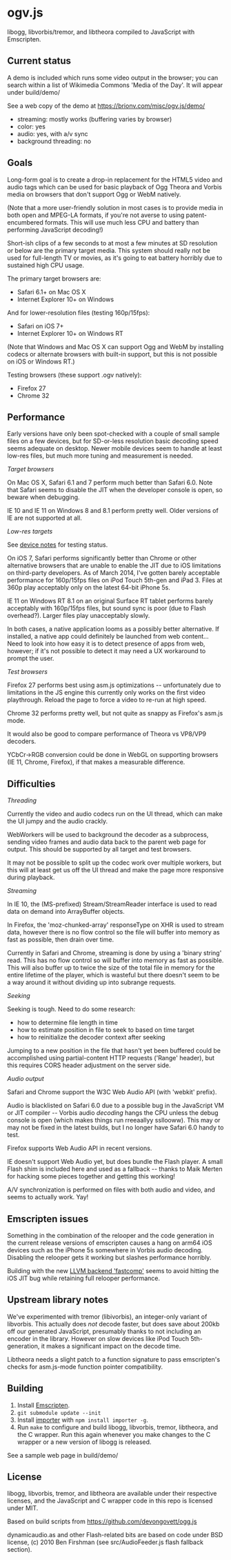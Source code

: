 ogv.js
======

libogg, libvorbis/tremor, and libtheora compiled to JavaScript with Emscripten.


## Current status

A demo is included which runs some video output in the browser; you can
search within a list of Wikimedia Commons 'Media of the Day'. It will
appear under build/demo/

See a web copy of the demo at https://brionv.com/misc/ogv.js/demo/

* streaming: mostly works (buffering varies by browser)
* color: yes
* audio: yes, with a/v sync
* background threading: no


## Goals

Long-form goal is to create a drop-in replacement for the HTML5 video and audio tags which can be used for basic playback of Ogg Theora and Vorbis media on browsers that don't support Ogg or WebM natively.

(Note that a more user-friendly solution in most cases is to provide media in both open and MPEG-LA formats, if you're not averse to using patent-encumbered formats. This will use much less CPU and battery than performing JavaScript decoding!)


Short-ish clips of a few seconds to at most a few minutes at SD resolution or below are the primary target media. This system should really not be used for full-length TV or movies, as it's going to eat battery horribly due to sustained high CPU usage.


The primary target browsers are:
* Safari 6.1+ on Mac OS X
* Internet Explorer 10+ on Windows

And for lower-resolution files (testing 160p/15fps):
* Safari on iOS 7+
* Internet Explorer 10+ on Windows RT

(Note that Windows and Mac OS X can support Ogg and WebM by installing codecs or alternate browsers with built-in support, but this is not possible on iOS or Windows RT.)

Testing browsers (these support .ogv natively):
* Firefox 27
* Chrome 32


## Performance

Early versions have only been spot-checked with a couple of small sample files on a few devices, but for SD-or-less resolution basic decoding speed seems adequate on desktop. Newer mobile devices seem to handle at least low-res files, but much more tuning and measurement is needed.

*Target browsers*

On Mac OS X, Safari 6.1 and 7 perform much better than Safari 6.0. Note that Safari seems to disable the JIT when the developer console is open, so beware when debugging.

IE 10 and IE 11 on Windows 8 and 8.1 perform pretty well. Older versions of IE are not supported at all.


*Low-res targets*

See [device notes](https://github.com/brion/ogv.js/wiki/Device-notes) for testing status.

On iOS 7, Safari performs significantly better than Chrome or other alternative browsers that are unable to enable the JIT due to iOS limitations on third-party developers. As of March 2014, I've gotten barely acceptable performance for 160p/15fps files on iPod Touch 5th-gen and iPad 3. Files at 360p play acceptably only on the latest 64-bit iPhone 5s.

IE 11 on Windows RT 8.1 on an original Surface RT tablet performs barely acceptably with 160p/15fps files, but sound sync is poor (due to Flash overhead?). Larger files play unacceptably slowly.

In both cases, a native application looms as a possibly better alternative. If installed, a native app could definitely be launched from web content... Need to look into how easy it is to detect presence of apps from web, however; if it's not possible to detect it may need a UX workaround to prompt the user.


*Test browsers*

Firefox 27 performs best using asm.js optimizations -- unfortunately due to limitations in the JS engine this currently only works on the first video playthrough. Reload the page to force a video to re-run at high speed.

Chrome 32 performs pretty well, but not quite as snappy as Firefox's asm.js mode.

It would also be good to compare performance of Theora vs VP8/VP9 decoders.

YCbCr->RGB conversion could be done in WebGL on supporting browsers (IE 11, Chrome, Firefox), if that makes a measurable difference.


## Difficulties

*Threading*

Currently the video and audio codecs run on the UI thread, which can make the UI jumpy and the audio crackly.

WebWorkers will be used to background the decoder as a subprocess, sending video frames and audio data back to the parent web page for output. This should be supported by all target and test browsers.

It may not be possible to split up the codec work over multiple workers, but this will at least get us off the UI thread and make the page more responsive during playback.


*Streaming*

In IE 10, the (MS-prefixed) Stream/StreamReader interface is used to read data on demand into ArrayBuffer objects.

In Firefox, the 'moz-chunked-array' responseType on XHR is used to stream data, however there is no flow control so the file will buffer into memory as fast as possible, then drain over time.

Currently in Safari and Chrome, streaming is done by using a 'binary string' read. This has no flow control so will buffer into memory as fast as possible. This will also buffer up to twice the size of the total file in memory for the entire lifetime of the player, which is wasteful but there doesn't seem to be a way around it without dividing up into subrange requests.


*Seeking*

Seeking is tough. Need to do some research:
* how to determine file length in time
* how to estimate position in file to seek to based on time target
* how to reinitialize the decoder context after seeking

Jumping to a new position in the file that hasn't yet been buffered could be accomplished using partial-content HTTP requests ('Range' header), but this requires CORS header adjustment on the server side.


*Audio output*

Safari and Chrome support the W3C Web Audio API (with 'webkit' prefix).

Audio is blacklisted on Safari 6.0 due to a possible bug in the JavaScript VM or JIT compiler -- Vorbis audio *decoding* hangs the CPU unless the debug console is open (which makes things run rreeaallyy ssllooww). This may or may not be fixed in the latest builds, but I no longer have Safari 6.0 handy to test.

Firefox supports Web Audio API in recent versions.

IE doesn't support Web Audio yet, but does bundle the Flash player. A small Flash shim is included here and used as a fallback -- thanks to Maik Merten for hacking some pieces together and getting this working!

A/V synchronization is performed on files with both audio and video, and seems to
actually work. Yay!


## Emscripten issues

Something in the combination of the relooper and the code generation in the current release versions of emscripten causes a hang on arm64 iOS devices such as the iPhone 5s somewhere in Vorbis audio decoding. Disabling the relooper gets it working but slashes performance horribly.

Building with the new [LLVM backend 'fastcomp'](https://github.com/kripken/emscripten/wiki/LLVM-Backend) seems to avoid hitting the iOS JIT bug while retaining full relooper performance.


## Upstream library notes

We've experimented with tremor (libivorbis), an integer-only variant of libvorbis. This actually does *not* decode faster, but does save about 200kb off our generated JavaScript, presumably thanks to not including an encoder in the library. However on slow devices like iPod Touch 5th-generation, it makes a significant impact on the decode time.

Libtheora needs a slight patch to a function signature to pass emscripten's checks for asm.js-mode function pointer compatibility.


## Building

1. Install [Emscripten](https://github.com/kripken/emscripten/wiki/Tutorial).
2. `git submodule update --init`
3. Install [importer](https://github.com/devongovett/importer) with `npm install importer -g`.
4. Run `make` to configure and build libogg, libvorbis, tremor, libtheora, and the C wrapper. Run this again whenever you make changes to the C wrapper or a new version of libogg is released.

See a sample web page in build/demo/


## License

libogg, libvorbis, tremor, and libtheora are available under their respective licenses, and the JavaScript and C wrapper code in this repo is licensed under MIT.

Based on build scripts from https://github.com/devongovett/ogg.js

dynamicaudio.as and other Flash-related bits are based on code under BSD license, (c) 2010 Ben Firshman (see src/AudioFeeder.js flash fallback section).
